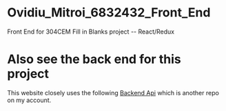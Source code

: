 # Ovidiu_Mitroi_6832432_Front_End
Front End for 304CEM Fill in Blanks project -- React/Redux

# Also see the back end for this project
This website closely uses the following [Backend Api](https://github.com/ovidium19/304cem_backend) which is another repo on my account.
